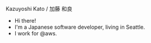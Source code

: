 Kazuyoshi Kato / 加藤 和良

* Hi there!
* I'm a Japanese software developer, living in Seattle.
* I work for @aws.
